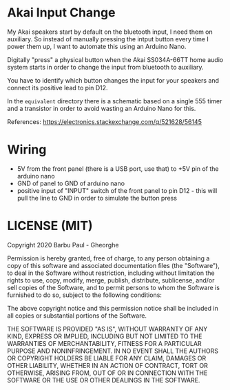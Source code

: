 Akai Input Change
=================
My Akai speakers start by default on the bluetooth input, I need them on auxiliary.
So instead of manually pressing the intput button every time I power them up, I want to automate this using an Arduino Nano.

Digitally "press" a physical button when the Akai SS034A-66TT home audio system starts in order to change the input from bluetooth to auxiliary.

You have to identify which button changes the input for your speakers and connect its positive lead to pin D12.

In the `equivalent` directory there is a schematic based on a single 555 timer and a transistor in order to avoid wasting an Arduino Nano for this.

References:
https://electronics.stackexchange.com/q/521628/56145

Wiring
======
 * 5V from the front panel (there is a USB port, use that) to +5V pin of the arduino nano
 * GND of panel to GND of arduino nano
 * positive input of "INPUT" switch of the front panel to pin D12  - this will pull the line to GND in order to simulate the button press

LICENSE (MIT)
=============
Copyright 2020 Barbu Paul - Gheorghe

Permission is hereby granted, free of charge, to any person obtaining a copy of this software and associated documentation files (the "Software"), to deal in the Software without restriction, including without limitation the rights to use, copy, modify, merge, publish, distribute, sublicense, and/or sell copies of the Software, and to permit persons to whom the Software is furnished to do so, subject to the following conditions:

The above copyright notice and this permission notice shall be included in all copies or substantial portions of the Software.

THE SOFTWARE IS PROVIDED "AS IS", WITHOUT WARRANTY OF ANY KIND, EXPRESS OR IMPLIED, INCLUDING BUT NOT LIMITED TO THE WARRANTIES OF MERCHANTABILITY, FITNESS FOR A PARTICULAR PURPOSE AND NONINFRINGEMENT. IN NO EVENT SHALL THE AUTHORS OR COPYRIGHT HOLDERS BE LIABLE FOR ANY CLAIM, DAMAGES OR OTHER LIABILITY, WHETHER IN AN ACTION OF CONTRACT, TORT OR OTHERWISE, ARISING FROM, OUT OF OR IN CONNECTION WITH THE SOFTWARE OR THE USE OR OTHER DEALINGS IN THE SOFTWARE.